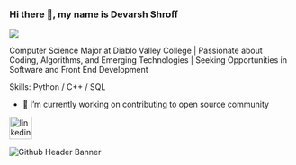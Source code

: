 ### Hi there 👋, my name is Devarsh Shroff
![](https://github.com/DevarshShroff/DevarshShroff/assets/79686864/41ddc8ae-3cb2-4ebc-b31f-8b4dcd69acc2)

Computer Science Major at Diablo Valley College | Passionate about Coding, Algorithms, and Emerging Technologies | Seeking Opportunities in Software and Front End Development

Skills: Python / C++ / SQL

- 🔭 I’m currently working on contributing to open source community  


[<img src='https://cdn.jsdelivr.net/npm/simple-icons@3.0.1/icons/linkedin.svg' alt='linkedin' height='40'>](https://www.linkedin.com/in/www.linkedin.com/in/devarsh-shroff/)  


![Github Header Banner ](https://github.com/DevarshShroff/DevarshShroff/assets/79686864/41ddc8ae-3cb2-4ebc-b31f-8b4dcd69acc2)
